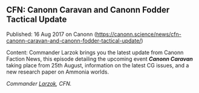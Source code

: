 ## CFN: Canonn Caravan and Canonn Fodder Tactical Update

Published: 16 Aug 2017 on Canonn (https://canonn.science/news/cfn-canonn-caravan-and-canonn-fodder-tactical-update/)

Content: Commander Larzok brings you the latest update from Canonn Faction News, this episode detailing the upcoming event ***Canonn Caravan*** taking place from 25th August, information on the latest CG issues, and a new research paper on Ammonia worlds.

*Commander [Larzok](/user/larzok), CFN.*